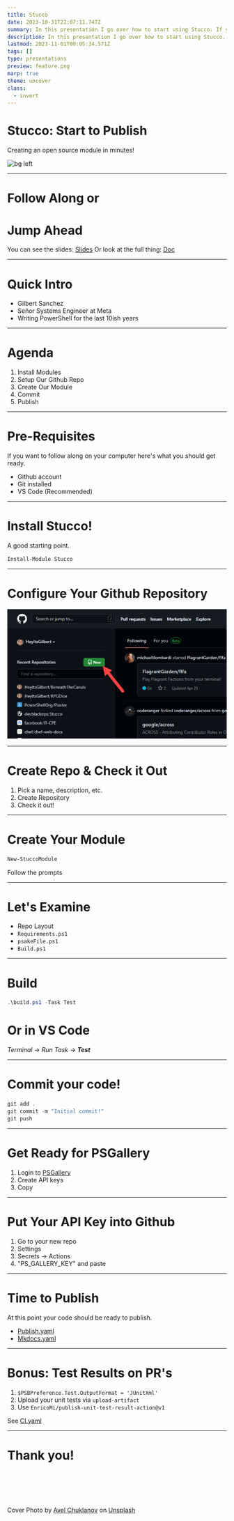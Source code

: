 ```yaml
---
title: Stucco
date: 2023-10-31T22:07:11.747Z
summary: In this presentation I go over how to start using Stucco. If you follow along in your own termial, you'll be ready to publish to the gallery!
description: In this presentation I go over how to start using Stucco. If you follow along in your own termial, you'll be ready to publish to the gallery!
lastmod: 2023-11-01T00:05:34.571Z
tags: []
type: presentations
preview: feature.png
marp: true
theme: uncover
class:
  - invert
---
```

<!--
For Demo I pre-logged into PSGallery & Github
Basic VM with the following configured
- Windows Terminal Preview
- Git
- VS Code w/ following Extensions
-- PowerShell Preview
-- markdownlint
-- Marp for VS Code
-->
<!-- markdownlint-disable MD026 -->

# Stucco: Start to Publish

Creating an open source module in minutes!

![bg left](https://images.unsplash.com/photo-1556156653-e5a7c69cc263?ixlib=rb-1.2.1&ixid=MnwxMjA3fDB8MHxwaG90by1wYWdlfHx8fGVufDB8fHx8&auto=format&fit=crop&w=2071&q=80)

---

# Follow Along or

# Jump Ahead

You can see the slides: [Slides](https://heyitsgilbert.github.io/Presentations/StuccoSlides.html)
Or look at the full thing: [Doc](https://heyitsgilbert.github.io/Presentations/Stucco.html)

---

# Quick Intro

- Gilbert Sanchez
- Señor Systems Engineer at Meta
- Writing PowerShell for the last 10ish years

---

# Agenda

1. Install Modules
2. Setup Our Github Repo
3. Create Our Module
4. Commit
5. Publish

---

# Pre-Requisites

If you want to follow along on your computer here's what you should get ready.

- Github account
- Git installed
- VS Code (Recommended)

---

# Install Stucco!

A good starting point.

```powershell
Install-Module Stucco
```

<!--
Note that it installs it's pre-requisites.
Pester included (which you may need to )
Install-Module Pester -RequiredVersion 5.3.3 -SkipPublisherCheck
-->

---

# Configure Your Github Repository

![Create a New Github Repo](./NewRepo.png)

---

# Create Repo & Check it Out

1. Pick a name, description, etc.
2. Create Repository
3. Check it out!

<!--
A few options...
git clone ...
Github's tool
-->

---

# Create Your Module

```powershell
New-StuccoModule
```

Follow the prompts

---

# Let's Examine

- Repo Layout
- `Requirements.ps1`
- `psakeFile.ps1`
- `Build.ps1`

---

# Build

```powershell
.\build.ps1 -Task Test
```

# Or in VS Code

_Terminal_ -> _Run Task_ -> ___Test___

<!--
Known issue with Windows PowerShell 
https://github.com/psake/PowerShellBuild/pull/60
-->

---

# Commit your code!

```powershell
git add .
git commit -m "Initial commit!"
git push
```

---

# Get Ready for PSGallery

1. Login to [PSGallery](https://www.powershellgallery.com/)
2. Create API keys
3. Copy

---

# Put Your API Key into Github

1. Go to your new repo
2. Settings
3. Secrets -> Actions
4. "PS_GALLERY_KEY" and paste

<!--
Look into branch protection rules
-->

---

# Time to Publish

At this point your code should be ready to publish.

- [Publish.yaml](https://github.com/HeyItsGilbert/RPGDice/blob/main/.github/workflows/publish.yaml)
- [Mkdocs.yaml](https://github.com/HeyItsGilbert/RPGDice/blob/main/.github/workflows/Mkdocs.yaml)

---

# Bonus: Test Results on PR's

1. `$PSBPreference.Test.OutputFormat = 'JUnitXml'`
2. Upload your unit tests via `upload-artifact`
3. Use `EnricoMi/publish-unit-test-result-action@v1`

See [CI.yaml](https://github.com/HeyItsGilbert/RPGDice/blob/main/.github/workflows/CI.yaml)

---

# Thank you!


<br>
<br>
<br>
<br>

Cover Photo by [Avel Chuklanov](https://unsplash.com/@chuklanov?utm_source=unsplash&utm_medium=referral&utm_content=creditCopyText) on [Unsplash](https://unsplash.com/photos/IB0VA6VdqBw?utm_source=unsplash&utm_medium=referral&utm_content=creditCopyText)